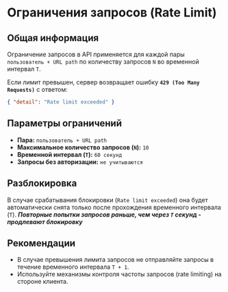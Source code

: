 # Ограничения запросов (Rate Limit)

## Общая информация

Ограничение запросов в API применяется для каждой пары `пользователь + URL path` по количеству запросов `N` во временной интервал `T`.

Если лимит превышен, сервер возвращает ошибку **`429 (Too Many Requests)`** с ответом:

```json
{ "detail": "Rate limit exceeded" }
```

## Параметры ограничений

- **Пара:** `пользователь + URL path`
- **Максимальное количество запросов (`N`):** `10`
- **Временной интервал (`T`):** `60 секунд`
- **Запросы без авторизации:** `не учитываются`

## Разблокировка

В случае срабатывания блокировки (`Rate limit exceeded`) она будет автоматически снята только после прохождения временного интервала (`T`).
**_Повторные попытки запросов раньше, чем через `T` секунд - продлевают блокировку_**

## Рекомендации

- В случае превышения лимита запросов не отправляйте запросы в течение временного интервала `T + 1`.
- Используйте механизмы контроля частоты запросов (rate limiting) на стороне клиента.
